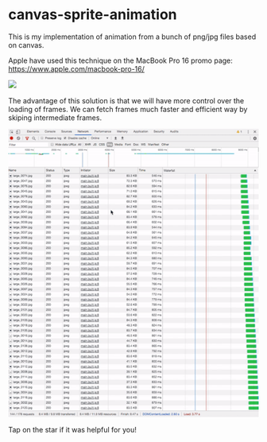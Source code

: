 # canvas-sprite-animation

This is my implementation of animation from a bunch of png/jpg files based on canvas.


Apple have used this technique on the MacBook Pro 16 promo page:
https://www.apple.com/macbook-pro-16/

![](docs/demo.gif)


The advantage of this solution is that we will have more control over the loading of frames. We can fetch frames much faster and efficient way by skiping intermediate frames.

![](docs/fetch.gif)




Tap on the star if it was helpful for you!
